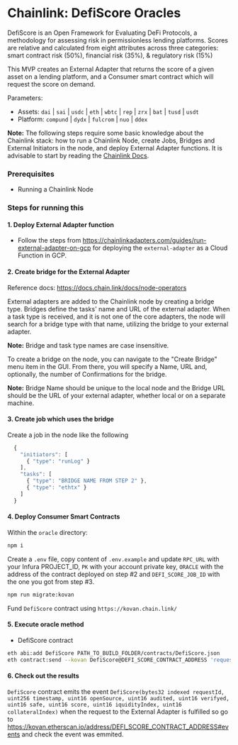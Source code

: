 # Chainlink: DefiScore Oracles
DefiScore is an Open Framework for Evaluating DeFi Protocols, a methodology for assessing risk in permissionless lending platforms.
Scores are relative and calculated from eight attributes across three categories: smart contract risk (50%), financial risk (35%), & regulatory risk (15%)

This MVP creates an External Adapter that returns the score of a given asset on a lending platform, and a Consumer smart contract which will request the score on demand.

Parameters:
- Assets: `dai` | `sai` | `usdc` | `eth` | `wbtc` | `rep` | `zrx` | `bat` | `tusd` | `usdt`
- Platform: `compund` | `dydx` | `fulcrom` | `nuo` | `ddex`

**Note:** The following steps require some basic knowledge about the Chainlink stack: how to run a Chainlink Node, create Jobs, Bridges and External Initiators in the node, and deploy External Adapter functions. It is advisable to start by reading the [Chainlink Docs](https://docs.chain.link).

### Prerequisites
- Running a Chainlink Node

### Steps for running this

#### 1. Deploy External Adapter function

  - Follow the steps from https://chainlinkadapters.com/guides/run-external-adapter-on-gcp for deploying the `external-adapter` as a Cloud Function in GCP.

#### 2. Create bridge for the External Adapter

  Reference docs: https://docs.chain.link/docs/node-operators

  External adapters are added to the Chainlink node by creating a bridge type. Bridges define the tasks' name and URL of the external adapter. When a task type is received, and it is not one of the core adapters, the node will search for a bridge type with that name, utilizing the bridge to your external adapter.

  **Note:** Bridge and task type names are case insensitive.

  To create a bridge on the node, you can navigate to the "Create Bridge" menu item in the GUI. From there, you will specify a Name, URL and, optionally, the number of Confirmations for the bridge.

  **Note:** Bridge Name should be unique to the local node and the Bridge URL should be the URL of your external adapter, whether local or on a separate machine.

#### 3. Create job which uses the bridge

Create a job in the node like the following

```javascript
  {
    "initiators": [
      { "type": "runLog" }
    ],
    "tasks": [
      { "type": "BRIDGE NAME FROM STEP 2" },
      { "type": "ethtx" }
    ]
  }
```

#### 4. Deploy Consumer Smart Contracts

Within the `oracle` directory:

```bash
npm i
```

Create a `.env` file, copy content of `.env.example` and update `RPC_URL` with your Infura PROJECT_ID, `PK` with your account private key, `ORACLE` with the address of the contract deployed on step #2 and `DEFI_SCORE_JOB_ID` with the one you got from step #3.

```bash
npm run migrate:kovan
```

Fund `DefiScore` contract using `https://kovan.chain.link/`

#### 5. Execute oracle method

- DefiScore contract
```bash
eth abi:add DefiScore PATH_TO_BUILD_FOLDER/contracts/DefiScore.json
eth contract:send --kovan DefiScore@DEFI_SCORE_CONTRACT_ADDRESS 'requestDefiScore("dydx", "eth")' --pk=YOUR_ADDRESS_PK
```

#### 6. Check out the results

`DefiScore` contract emits the event `DefiScore(bytes32 indexed requestId, uint256 timestamp, uint16 openSource, uint16 audited, uint16 verifyed, uint16 safe, uint16 score, uint16 iquidityIndex, uint16 collateralIndex)` when the request to the External Adapter is fulfilled so go to https://kovan.etherscan.io/address/DEFI_SCORE_CONTRACT_ADDRESS#events and check the event was emmited.
